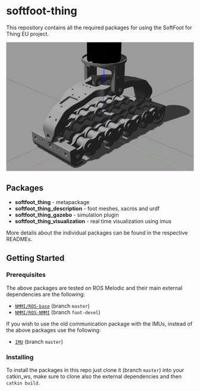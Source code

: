 # softfoot-thing

This repository contains all the required packages for using the SoftFoot for Thing EU project.

![SoftFootV2](https://github.com/CentroEPiaggio/softfoot-thing/blob/master/images/softfoot-gazebo.png)

## Packages

* **softfoot_thing** - metapackage
* **softfoot_thing_description** - foot meshes, xacros and urdf
* **softfoot_thing_gazebo** - simulation plugin
* **softfoot_thing_visualization** - real time visualization using imus

More details about the individual packages can be found in the respective READMEs.

## Getting Started

### Prerequisites

The above packages are tested on ROS Melodic and their main external dependencies are the following:

* [`NMMI/ROS-base`](https://github.com/NMMI/ROS-base) (branch `master`)
* [`NMMI/ROS-NMMI`](https://github.com/NMMI/ROS-NMMI) (branch `foot-devel`)

If you wish to use the old communication package with the IMUs, instead of the above packages use the following:

* [`IMU`](https://github.com/NMMI/IMU) (branch `master`)

### Installing

To install the packages in this repo just clone it (branch `master`) into your catkin_ws, make sure to clone also the external dependencies and then `catkin build`.
